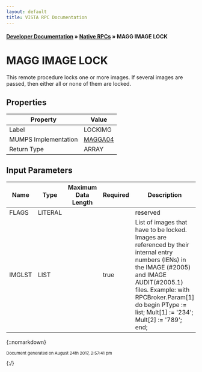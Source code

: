```yaml
---
layout: default
title: VISTA RPC Documentation
---
```


#### [Developer Documentation](../index) &#187; [Native RPCs](TableOfContents) &#187; MAGG IMAGE LOCK<br/>
# MAGG IMAGE LOCK

This remote procedure locks one or more images. If several images are passed, then either all or none of them are locked.

## Properties

Property | Value
--- | ---
Label | LOCKIMG
MUMPS Implementation | [MAGGA04](http://code.osehra.org/dox/Routine_MAGGA04_source.html)
Return Type | ARRAY


## Input Parameters

Name | Type | Maximum Data Length | Required | Description
--- | --- | --- | --- | ---
FLAGS | LITERAL |  |  | reserved
IMGLST | LIST |  | true | List of images that have to be locked. Images are referenced by their internal entry numbers (IENs) in the IMAGE (#2005) and IMAGE AUDIT(#2005.1) files. Example:   with RPCBroker.Param[1] do    begin      PType :&#x3D; list;      Mult[1] :&#x3D; &#x27;234&#x27;;      Mult[2] :&#x3D; &#x27;789&#x27;;    end;



{::nomarkdown} <br/><p style="font-size: 11px">Document generated on August 24th 2017, 2:57:41 pm</p>{:/}